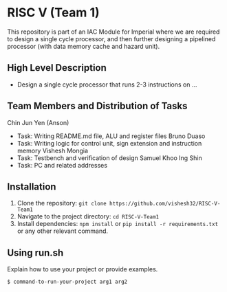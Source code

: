 # RISC V (Team 1) 

This repository is part of an IAC Module for Imperial where we are required to design a single cycle processor, and then further designing a pipelined processor (with data memory cache and hazard unit).

## High Level Description

- Design a single cycle processor that runs 2-3 instructions on ...

## Team Members and Distribution of Tasks

Chin Jun Yen (Anson)
- Task: Writing README.md file, ALU and register files
Bruno Duaso
- Task: Writing logic for control unit, sign extension and instruction memory
Vishesh Mongia
- Task: Testbench and verification of design 
Samuel Khoo Ing Shin
- Task: PC and related addresses

## Installation

1. Clone the repository: `git clone https://github.com/vishesh32/RISC-V-Team1`
2. Navigate to the project directory: `cd RISC-V-Team1`
3. Install dependencies: `npm install` or `pip install -r requirements.txt` or any other relevant command.

## Using run.sh 

Explain how to use your project or provide examples.

```bash
$ command-to-run-your-project arg1 arg2
